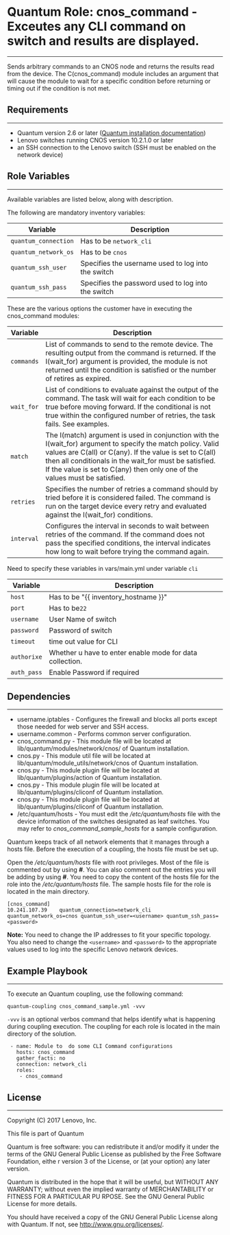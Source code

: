 # Quantum Role: cnos_command - Exceutes any CLI command on switch and results are displayed.
---
<add role description below>

 Sends arbitrary commands to an CNOS node and returns the results
 read from the device. The C(cnos_command) module includes an
 argument that will cause the module to wait for a specific condition
 before returning or timing out if the condition is not met.

## Requirements
---
<add role requirements information below>

- Quantum version 2.6 or later ([Quantum installation documentation](http://docs.quantum.com/quantum/intro_installation.html))
- Lenovo switches running CNOS version 10.2.1.0 or later
- an SSH connection to the Lenovo switch (SSH must be enabled on the network device)


## Role Variables
---
<add role variables information below>
Available variables are listed below, along with description.

The following are mandatory inventory variables:

Variable | Description
--- | ---
`quantum_connection` | Has to be `network_cli`
`quantum_network_os` | Has to be `cnos`
`quantum_ssh_user` | Specifies the username used to log into the switch
`quantum_ssh_pass` | Specifies the password used to log into the switch

These are the various options the customer have in executing the cnos_command modules:

Variable | Description
--- | ---
`commands`  | List of commands to send to the remote device. The resulting output from the command is returned. If the I(wait_for) argument is provided, the module is not returned until the condition is satisfied or the number of retires as expired.
`wait_for`  | List of conditions to evaluate against the output of the command. The task will wait for each condition to be true before moving forward. If the conditional is not true within the configured number of retries, the task fails. See examples.
`match`  | The I(match) argument is used in conjunction with the I(wait_for) argument to specify the match policy.  Valid   values are C(all) or C(any).  If the value is set to C(all) then all conditionals in the wait_for must be satisfied.  If       the value is set to C(any) then only one of the values must be satisfied.
`retries`  | Specifies the number of retries a command should by tried before it is considered failed. The command is run on the target device every retry and evaluated against the I(wait_for) conditions.
`interval`  | Configures the interval in seconds to wait between retries of the command. If the command does not pass the specified conditions, the interval indicates how long to wait before trying the command again.

Need to specify these variables in vars/main.yml under variable `cli`

Variable | Description
--- | ---
`host`  | Has to be "{{ inventory_hostname }}"
`port`  | Has to be`22`
`username`  | User Name of switch
`password`  | Password of switch
`timeout`  | time out value for CLI
`authorixe`  | Whether u have to enter enable mode for data collection.
`auth_pass`| Enable Password if required


## Dependencies
---
<add dependencies information below>

- username.iptables - Configures the firewall and blocks all ports except those needed for web server and SSH access.
- username.common - Performs common server configuration.
- cnos_command.py - This module file will be located at lib/quantum/modules/network/cnos/ of Quantum installation.
- cnos.py - This module util file will be located at lib/quantum/module_utils/network/cnos of Quantum installation.
- cnos.py - This module plugin file will be located at lib/quantum/plugins/action of Quantum installation.
- cnos.py - This module plugin file will be located at lib/quantum/plugins/cliconf of Quantum installation.
- cnos.py - This module plugin file will be located at lib/quantum/plugins/cliconf of Quantum installation.
- /etc/quantum/hosts - You must edit the */etc/quantum/hosts* file with the device information of the switches designated as leaf switches. You may refer to *cnos_command_sample_hosts* for a sample configuration.

Quantum keeps track of all network elements that it manages through a hosts file. Before the execution of a coupling, the hosts file must be set up.

Open the */etc/quantum/hosts* file with root privileges. Most of the file is commented out by using **#**. You can also comment out the entries you will be adding by using **#**. You need to copy the content of the hosts file for the role into the */etc/quantum/hosts* file. The sample hosts file for the role is located in the main directory.

```
[cnos_command]
10.241.107.39    quantum_connection=network_cli quantum_network_os=cnos quantum_ssh_user=<username> quantum_ssh_pass=<password>
```

**Note:** You need to change the IP addresses to fit your specific topology. You also need to change the `<username>` and `<password>` to the appropriate values used to log into the specific Lenovo network devices.


## Example Playbook
---
<add coupling samples below>

To execute an Quantum coupling, use the following command:

```
quantum-coupling cnos_command_sample.yml -vvv
```

`-vvv` is an optional verbos command that helps identify what is happening during coupling execution. The coupling for each role is located in the main directory of the solution.

```
 - name: Module to  do some CLI Command configurations
   hosts: cnos_command
   gather_facts: no
   connection: network_cli
   roles:
    - cnos_command
```

## License
---
<add license information below>
Copyright (C) 2017 Lenovo, Inc.

This file is part of Quantum

Quantum is free software: you can redistribute it and/or modify it under the terms of the GNU General Public License as published by the Free Software Foundation, eithe
r version 3 of the License, or (at your option) any later version.

Quantum is distributed in the hope that it will be useful, but WITHOUT ANY WARRANTY; without even the implied warranty of MERCHANTABILITY or FITNESS FOR A PARTICULAR PU
RPOSE.  See the GNU General Public License for more details.

You should have received a copy of the GNU General Public License along with Quantum.  If not, see <http://www.gnu.org/licenses/>.
